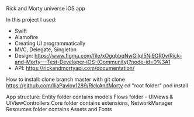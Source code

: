 Rick and Morty universe iOS app

In this project I used:
- Swift
- Alamofire
- Creating UI programmatically
- MVC, Delegate, Singleton
- Design: https://www.figma.com/file/xOgqbbqNwGiIqI5Ni9GR0v/Rick-and-Morty---Test-Developer-iOS-(Community)?node-id=0%3A1
- API: https://rickandmortyapi.com/documentation/

How to install:
clone branch master with git clone https://github.com/IliaPavlov1289/RickAndMorty 
cd "root folder"
pod install

App structure:
Entity folder contains models
Flows folder - UIViews & UIViewControllers
Core folder contains extensions, NetworkManager
Resources folder contains Assets and Fonts
